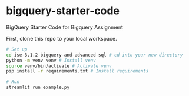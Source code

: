 # bigquery-starter-code
BigQuery Starter Code for Bigquery Assignment

First, clone this repo to your local workspace.

```bash
# Set up
cd ise-3.1.2-bigquery-and-advanced-sql # cd into your new directory 
python -m venv venv # Install venv
source venv/bin/activate # Activate venv
pip install -r requirements.txt # Install requirements

# Run
streamlit run example.py
```